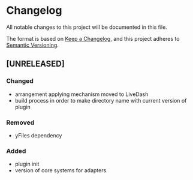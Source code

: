 # Changelog

All notable changes to this project will be documented in this file.

The format is based on [Keep a Changelog](https://keepachangelog.com/en/1.0.0/),
and this project adheres to [Semantic Versioning](https://semver.org/spec/v2.0.0.html).

## [UNRELEASED]

### Changed
- arrangement applying mechanism moved to LiveDash
- build process in order to make directory name with current version of plugin

### Removed
- yFiles dependency

### Added
- plugin init
- version of core systems for adapters
